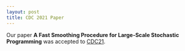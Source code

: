 ```yaml
---
layout: post
title: CDC 2021 Paper
---
```


Our paper **A Fast Smoothing Procedure for Large-Scale Stochastic Programming** was accepted to [CDC21](https://2021.ieeecdc.org/).

